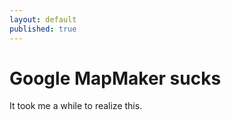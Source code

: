 ```yaml
---
layout: default
published: true
---
```


# Google MapMaker sucks

It took me a while to realize this.
